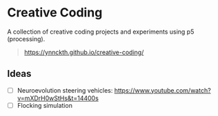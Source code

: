 # Creative Coding
A collection of creative coding projects and experiments using p5 (processing).

> https://ynnckth.github.io/creative-coding/

## Ideas

- [ ] Neuroevolution steering vehicles: https://www.youtube.com/watch?v=mXDrH0wStHs&t=14400s
- [ ] Flocking simulation
